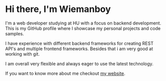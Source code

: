 # Hi there, I'm Wiemanboy

I'm a web developer studying at HU with a focus on backend development. This is my GitHub profile where I showcase my personal projects and code samples.

I have experience with different backend frameworks for creating REST API's and multiple frontend frameworks. Besides that i am very good at working with git.

I am overall very flexible and always eager to use the latest technology.

If you want to know more about me checkout [my website](https://jarnowieman.nl).
